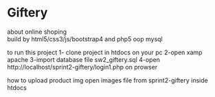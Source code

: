 # Giftery
  about online shoping  
   build by html5/css3/js/bootstrap4 and php5 oop mysql
   
   
  to run this project 
   1- clone project in htdocs on your pc 
   2-open xamp apache 
   3-import database file sw2_giftery.sql 
   4-open http://localhost/sprint2-giftery/login1.php   on  prowser
   
  how to upload product img open images file  from  sprint2-giftery inside htdocs
